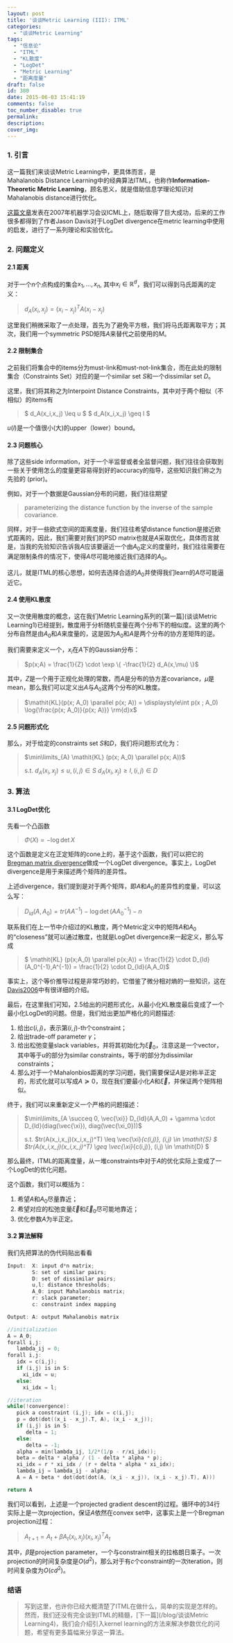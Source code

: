 ```yaml
---
layout: post
title: '谈谈Metric Learning (III): ITML'
categories:
  - "谈谈Metric Learning"
tags:
  - "信息论"
  - "ITML"
  - "KL散度"
  - "LogDet"
  - "Metric Learning"
  - "距离度量"
draft: false
id: 380
date: 2015-06-03 15:41:19
comments: false
toc_number_disable: true
permalink:
description:
cover_img:
---
```


### 1. 引言

这一篇我们来谈谈Metric Learning中，更具体而言，是Mahalanobis Distance Learning中的经典算法ITML，也称作**Information-Theoretic Metric Learning**，顾名思义，就是借助信息学理论知识对Mahalanobis distance进行优化。

[这篇文章](https://scholar.google.com/scholar?hl=zh-CN&amp;q=information+theoretic+metric+learning+&amp;btnG=&amp;lr=)发表在2007年机器学习会议ICML上，随后取得了巨大成功，后来的工作很多都得到了作者Jason Davis对于LogDet divergence在metric learning中使用的启发，进行了一系列理论和实验优化。

### 2. 问题定义

#### 2.1 距离

对于一个$n$个点构成的集合${x_1,...,x_n}$, 其中$x_i \in \mathbb{R}^d$，我们可以得到马氏距离的定义：

> $d_A(x_i, x_j) = (x_i - x_j)^T A (x_i - x_j)$

这里我们稍微采取了一点处理，首先为了避免平方根，我们将马氏距离取平方；其次，我们用一个symmetric PSD矩阵$A$来替代之前使用的$M$。

#### 2.2 限制集合

之前我们将集合中的items分为must-link和must-not-link集合，而在此处的限制集合（Constraints Set）对应的是一个similar set $\mathit{S}$和一个dissimilar set $\mathit{D}$。

这里，我们将其称之为Interpoint Distance Constraints，其中对于两个相似（不相似）的items有

> $ d_A(x_i,x_j) \leq u $
> $ d_A(x_i,x_j) \geq l $

$u$($l$)是一个值很小(大)的upper（lower）bound。

#### 2.3 问题核心

除了这些side information，对于一个半监督或者全监督问题，我们往往会获取到一些关于使用怎么的度量更容易得到好的accuracy的指导，这些知识我们称之为先验的 (prior)。

例如，对于一个数据是Gaussian分布的问题，我们往往期望
> parameterizing the distance function by the inverse of the sample covariance.

同样，对于一些欧式空间的距离度量，我们往往希望distance function是接近欧式距离的，因此，我们需要对我们的PSD matrix也就是$A$采取优化，具体而言就是，当我的先验知识告诉我$A$应该要逼近一个由$A_0$定义的度量时，我们往往需要在满足限制条件的情况下，使得$A$尽可能地接近我们选择的$A_0$。

这儿，就是ITML的核心思想，如何去选择合适的$A_0$并使得我们learn的$A$尽可能逼近它。

#### 2.4 使用KL散度

又一次使用散度的概念，这在我们Metric Learning系列的[第一篇](谈谈Metric Learning1)已经提到，散度用于分析随机变量在两个分布下的相似度。这里的两个分布自然是由$A_0$和$A$来度量的，这是因为$A_0$和$A$是两个分布的协方差矩阵的逆。

我们需要来定义一个，$x_i$在$A$下的Gaussian分布：

> $p(x;A) = \frac{1}{Z} \cdot \exp \{ -\frac{1}{2} d_A(x,\mu) \}$

其中，$Z$是一个用于正规化处理的常数，而$A$是分布的协方差covariance，$\mu$是mean，那么我们可以定义出$A$与$A_0$这两个分布的KL散度。

> $\mathit{KL}(p(x; A_0) \parallel p(x; A)) = \displaystyle\int p(x ; A_0) \log{\frac{p(x; A_0)}{p(x; A)}} \rm{d}x$

#### 2.5 问题形式化

那么，对于给定的constraints set $\mathit{S}$和$\mathit{D}$，我们将问题形式化为：

> $\min\limits_{A} \mathit{KL} (p(x; A_0) \parallel p(x; A))$
>
> $\text{s.t.}$
>   $d_A(x_i, x_j) \leq u, (i,j) \in \mathit{S}$
>   $d_A(x_i, x_j) \geq l, (i,j) \in \mathit{D}$

### 3. 算法

#### 3.1 LogDet优化

先看一个凸函数

> $\Phi(X) = -\log\det X$

这个函数是定义在正定矩阵的cone上的，基于这个函数，我们可以把它的[Bregman matrix divergence](http://en.wikipedia.org/wiki/Bregman_divergence)做成一个LogDet divergence。事实上，LogDet divergence是用于来描述两个矩阵的差异性。

上述divergence，我们提到是对于两个矩阵，即$A$和$A_0$的差异性的度量，可以这么写：

> $D_{ld}(A,A_0) = tr(A A^{-1}) - \log\det(A A_0^{-1}) - n$

联系我们在上一节中介绍过的KL散度，两个Metric定义中的矩阵$A$和$A_0$的“closeness”就可以通过散度，也就是LogDet divergence来一起定义，那么写成

> $ \mathit{KL} (p(x;A_0) \parallel p(x;A)) = \frac{1}{2} \cdot D_{ld}(A_0^{-1},A^{-1}) = \frac{1}{2} \cdot D_{ld}(A,A_0)$

事实上，这个等价推导过程是非常巧妙的，它借鉴了微分相对熵的一些知识，这在[Davis2006](http://machinelearning.wustl.edu/mlpapers/paper_files/NIPS2006_147.pdf)中有很详细的介绍。

最后，在这里我们可知，2.5给出的问题形式化，从最小化KL散度最后变成了一个最小化LogDet的问题。但是，我们给出更加严格化的问题描述:

1.  给出$c(i,j)$，表示第$(i,j)$-th个constraint；
2.  给出trade-off parameter $\gamma$；
3.  给出松弛变量slack variables，并将其初始化为$\vec{\xi}_0$，注意这是一个vector，其中等于$u$的部分为similar constraints，等于$l$的部分为dissimilar constraints；
4.  那么对于一个Mahalonbios距离的学习问题，我们需要保证$A$是对称半正定的，形式化就可以写成$A \succeq 0$，现在我们要最小化$A$和$\vec{\xi}$，并保证两个矩阵相似。

终于，我们可以来重新定义一个严格的问题描述：

> $\min\limits_{A \succeq 0, \vec{\xi}} D_{ld}(A,A_0) + \gamma \cdot D_{ld}(diag(\vec{\xi}), diag(\vec{\xi_0}))$
>
> $\text{s.t.}$
> $tr(A(x_i,x_j)(x_i,x_j)^T) \leq \vec{\xi}_{c(i,j)}, (i,j) \in \mathit{S} $
> $tr(A(x_i,x_j)(x_i,x_j)^T) \geq \vec{\xi}_{c(i,j)}, (i,j) \in \mathit{D} $

那么最终，ITML的距离度量，从一堆constraints中对于$A$的优化实际上变成了一个LogDet的优化问题。

这个函数，我们可以概括为：

1.  希望$A$和$A_0$尽量靠近；
2.  希望对应的松弛变量$\vec{\xi}$和$\vec{\xi}_0$尽可能地靠近；
3.  优化参数$A$为半正定。

#### 3.2 算法解释

我们先把算法的伪代码贴出看看

```C
Input:  X: input d*n matrix;
        S: set of similar pairs;
        D: set of dissimilar pairs;
        u,l: distance thresholds;
        A_0: input Mahalanobis matrix;
        r: slack parameter;
        c: constraint index mapping

Output: A: output Mahalanobis matrix

//initialization
A = A_0;
forall i,j:
   lambda_ij = 0;
forall i,j:
   idx = c(i,j);
   if (i,j) is in S:
     xi_idx = u;
   else:
     xi_idx = l;

//iteration
while(!convergence):
   pick a constraint (i,j); idx = c(i,j);
   p = dot(dot((x_i - x_j).T, A), (x_i - x_j));
   if (i,j) is in S:
      delta = 1;
   else:
      delta = -1;
   alpha = min(lambda_ij, 1/2*(1/p - r/xi_idx));
   beta = delta * alpha / (1 - delta * alpha * p);
   xi_idx = r * xi_idx / (r + delta * alpha * xi_idx);
   lambda_ij = lambda_ij - alpha;
   A = A + beta * dot(dot(dot(A, (x_i - x_j)), (x_i - x_j).T), A)))

return A

```

我们可以看到，上述是一个projected gradient descent的过程。循环中的34行实际上是一次projection，保证$A$依然在convex set中，这事实上是一个Bregman projection过程：

> $A_{t+1} = A_{t} + \beta A_{t}(x_i, x_j)(x_i, x_j)^TA_{t}$

其中，$\beta$是projection parameter，一个与constraint相关的拉格朗日乘子。一次projection的时间复杂度是$O(d^2)$，那么对于有$c$个constraint的一次iteration，则时间复杂度为$O(cd^2)$。

### 结语

> 写到这里，也许你已经大概清楚了ITML在做什么，简单的实现是怎样的。然而，我们还没有完全谈到ITML的精髓，[下一篇](/blog/谈谈Metric Learning4)，我们会介绍引入kernel learning的方法来解决参数优化的问题，希望有更多篇幅来分享这一算法。
